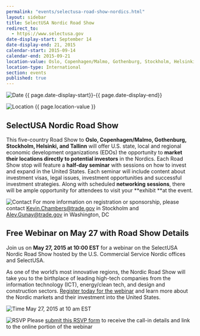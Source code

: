 ```yaml
---
permalink: "events/selectusa-road-show-nordics.html"
layout: sidebar
title: SelectUSA Nordic Road Show
redirect_to:
  - https://www.selectusa.gov
date-display-start: September 14
date-display-end: 21, 2015
calendar-start: 2015-09-14
calendar-end: 2015-09-21
location-value: Oslo, Copenhagen/Malmo, Gothenburg, Stockholm, Helsinki, Tallinn
location-type: International
section: events
published: true
---
```

![Date](https://google.github.io/material-design-icons/action/svg/design/ic_event_24px.svg "Date") {{ page.date-display-start}}-{{ page.date-display-end}}

![Location](http://google.github.io/material-design-icons/social/svg/design/ic_location_city_24px.svg "Location") {{ page.location-value }}

## **SelectUSA Nordic Road Show**

This five-country Road Show to **Oslo, Copenhagen/Malmo, Gothenburg, Stockholm, Helsinki, and Tallinn** will offer U.S. state, local and regional economic development organizations (EDOs) the opportunity to **market their locations directly to potential investors** in the Nordics. Each Road Show stop will feature a **half-day seminar** with sessions on how to invest and expand in the United States. Each seminar will include content about investment visas, legal issues, investment opportunities and successful investment strategies. Along with scheduled **networking sessions**, there will be ample opportunity for attendees to visit your **exhibit **at the event.

![Contact](https://google.github.io/material-design-icons/action/svg/design/ic_question_answer_24px.svg "Contact") For more information on registration or sponsorship, please contact [Kevin.Chambers@trade.gov](mailto:Kevin.Chambers@trade.gov) in Stockholm and [Alev.Gunay@trade.gov](mailto:Alev.Gunay@trade.gov) in Washington, DC

## **Free Webinar on May 27 with Road Show Details**

Join us on **May 27, 2015 at 10:00 EST** for a webinar on the SelectUSA Nordic Road Show hosted by the U.S. Commercial Service Nordic offices and SelectUSA.

As one of the world’s most innovative regions, the Nordic Road Show will take you to the birthplace of leading high-tech companies from the information technology (ICT), energy/clean tech, and design and construction sectors. [Register today for the webinar](https://adobeformscentral.com/?f=m6etqRxXE0tKZwkfawfLPA) and learn more about the Nordic markets and their investment into the United States.

![Time](http://google.github.io/material-design-icons/action/svg/design/ic_schedule_24px.svg "Time") May 27, 2015 at 10 am EST

![RSVP](https://google.github.io/material-design-icons/content/svg/design/ic_send_24px.svg "RSVP") Please [submit this RSVP form](https://adobeformscentral.com/?f=m6etqRxXE0tKZwkfawfLPA) to receive the call-in details and link to the online portion of the webinar

